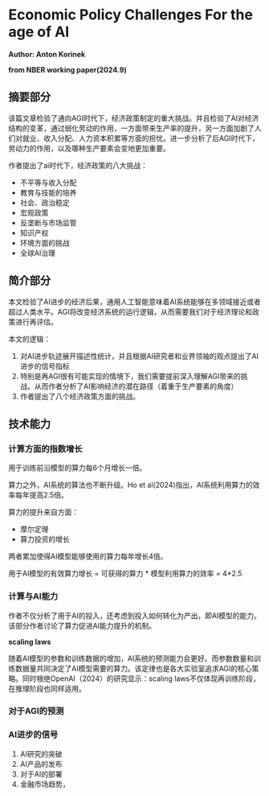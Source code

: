 # Economic Policy Challenges For the age of AI

**Author: Anton Korinek**

**from NBER working paper(2024.9)**

## 摘要部分

该篇文章检验了通向AGI时代下，经济政策制定的重大挑战。并且检验了AI对经济结构的变革，通过弱化劳动的作用，一方面带来生产率的提升，另一方面加剧了人们对就业、收入分配、人力资本积累等方面的担忧。进一步分析了后AGI时代下，劳动力的作用，以及哪种生产要素会变地更加重要。

作者提出了ai时代下，经济政策的八大挑战：

- 不平等与收入分配
- 教育与技能的培养
- 社会、政治稳定
- 宏观政策
- 反垄断与市场监管
- 知识产权
- 环境方面的挑战
- 全球AI治理

## 简介部分

本文检验了AI进步的经济后果，通用人工智能意味着AI系统能够在多领域接近或者超过人类水平。AGI将改变经济系统的运行逻辑，从而需要我们对于经济理论和政策进行再评估。

本文的逻辑：

1. 对AI进步轨迹展开描述性统计，并且根据AI研究者和业界领袖的观点提出了AI进步的信号指标
2. 特别是再AGI很有可能实现的情境下，我们需要提前深入理解AGI带来的挑战。从而作者分析了AI影响经济的潜在路径（着重于生产要素的角度）
3. 作者提出了八个经济政策方面的挑战。

## 技术能力

### 计算方面的指数增长

用于训练前沿模型的算力每6个月增长一倍。

算力之外，AI系统的算法也不断升级。Ho et al(2024)指出，AI系统利用算力的效率每年提高2.5倍。

算力的提升来自方面：

- 摩尔定理
- 算力投资的增长

两者累加使得AI模型能够使用的算力每年增长4倍。

用于AI模型的有效算力增长 = 可获得的算力  * 模型利用算力的效率 = 4*2.5

### 计算与AI能力

作者不仅分析了用于AI的投入，还考虑到投入如何转化为产出，即AI模型的能力。该部分作者讨论了算力促进AI能力提升的机制。

**scaling laws**

随着AI模型的参数和训练数据的增加，AI系统的预测能力会更好。而参数数量和训练数据量共同决定了AI模型需要的算力。该定律也是各大实验室追求AGI的核心策略。同时根绝OpenAI（2024）的研究显示：scaling laws不仅体现再训练阶段，在推理阶段也同样适用。

### 对于AGI的预测

### AI进步的信号

1. AI研究的突破
2. AI产品的发布
3. 对于AI的部署
4. 金融市场趋势，